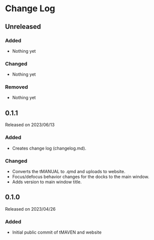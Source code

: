 # Change Log

## Unreleased

### Added

* Nothing yet

### Changed

* Nothing yet

### Removed

* Nothing yet

## 0.1.1

Released on 2023/06/13

### Added

* Creates change log (changelog.md).

### Changed

* Converts the tMANUAL to .qmd and uploads to website.
* Focus/defocus behavior changes for the docks to the main window.
* Adds version to main window title.

## 0.1.0

Released on 2023/04/26

### Added
* Initial public commit of tMAVEN and website

